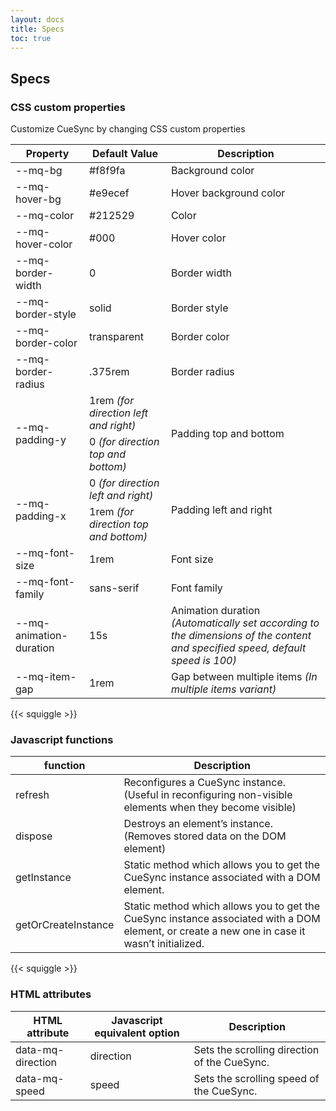 ```yaml
---
layout: docs
title: Specs
toc: true
---
```


## Specs
  
### CSS custom properties
Customize CueSync by changing CSS custom properties
<div class="table-responsive">
<table class="table table-bordered rounded-5">
  <thead>
    <tr>
      <th>Property</th>
      <th>Default Value</th>
      <th>Description</th>
    </tr>
  </thead>
  <tbody>
    <tr>
      <td>--mq-bg</td>
      <td>#f8f9fa</td>
      <td>Background color</td>
    </tr>
    <tr>
      <td>--mq-hover-bg</td>
      <td>#e9ecef</td>
      <td>Hover background color</td>
    </tr>
    <tr>
      <td>--mq-color</td>
      <td>#212529</td>
      <td>Color</td>
    </tr>
    <tr>
      <td>--mq-hover-color</td>
      <td>#000</td>
      <td>Hover color</td>
    </tr>
    <tr>
      <td>--mq-border-width</td>
      <td>0</td>
      <td>Border width</td>
    </tr>
    <tr>
      <td>--mq-border-style</td>
      <td>solid</td>
      <td>Border style</td>
    </tr>
    <tr>
      <td>--mq-border-color</td>
      <td>transparent</td>
      <td>Border color</td>
    </tr>
    <tr>
      <td>--mq-border-radius</td>
      <td>.375rem</td>
      <td>Border radius</td>
    </tr>
    <tr>
      <td rowspan="2">--mq-padding-y</td>
      <td>1rem <i>(for direction left and right)</i></td>
      <td rowspan="2">Padding top and bottom</td>
    </tr>
    <tr>
      <td>0 <i>(for direction top and bottom)</i></td>
    </tr>
    <tr>
      <td rowspan="2">--mq-padding-x</td>
      <td>0 <i>(for direction left and right)</i></td>
      <td rowspan="2">Padding left and right</td>
    </tr>
    <tr>
      <td>1rem <i>(for direction top and bottom)</i></td>
    </tr>
    <tr>
      <td>--mq-font-size</td>
      <td>1rem</td>
      <td>Font size</td>
    </tr>
    <tr>
      <td>--mq-font-family</td>
      <td>sans-serif</td>
      <td>Font family</td>
    </tr>
    <tr>
      <td>--mq-animation-duration</td>
      <td>15s</td>
      <td>Animation duration <i>(Automatically set according to the dimensions of the content and specified speed, default speed is 100)</i></td>
    </tr>
    <tr>
      <td>--mq-item-gap</td>
      <td>1rem</td>
      <td>Gap between multiple items <i>(In multiple items variant)</i></td>
    </tr>
  </tbody>
</table>
</div>

{{< squiggle >}}

### Javascript functions
<div class="table-responsive">
<table class="table table-bordered rounded-5">
  <thead>
    <tr>
      <th>function</th>
      <th>Description</th>
    </tr>
  </thead>
  <tbody>
   <tr>
      <td>refresh</td>
      <td>Reconfigures a CueSync instance. (Useful in reconfiguring non-visible elements when they become visible)</td>
    </tr>
    <tr>
      <td>dispose</td>
      <td>Destroys an element’s instance. (Removes stored data on the DOM element)</td>
    </tr>
    <tr>
      <td>getInstance</td>
      <td>Static method which allows you to get the CueSync instance associated with a DOM element.</td>
    </tr>
    <tr>
      <td>getOrCreateInstance</td>
      <td>Static method which allows you to get the CueSync instance associated with a DOM element, or create a new one in case it wasn’t initialized.</td>
    </tr>
  </tbody>
</table>
</div>

{{< squiggle >}}

### HTML attributes
<div class="table-responsive">
  <table class="table table-bordered rounded-5">
    <thead>
      <tr>
        <th>HTML attribute</th>
        <th>Javascript equivalent option</th>
        <th>Description</th>
      </tr>
    </thead>
    <tbody>
      <tr>
        <td>data-mq-direction</td>
        <td>direction</td>
        <td>Sets the scrolling direction of the CueSync.</td>
      </tr>
      <tr>
        <td>data-mq-speed</td>
        <td>speed</td>
        <td>Sets the scrolling speed of the CueSync.</td>
      </tr>
    </tbody>
  </table>
</div>